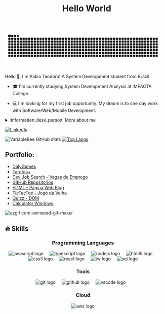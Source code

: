 <!--título-->
<div id="user-content-toc">
  <ul align="center">
    <summary><h1 style="display: inline-block">Hello World</h1></summary>
</div>

# ![snake gif](https://github.com/pabloteodoro/pabloteodoro/blob/output/github-contribution-grid-snake.svg)

<!-- Presentation -->
<p>
  Hello 👋, I'm Pablo Teodoro! A System Development student from Brazil.

  - :mortar_board: I'm currently studying System Development Analysis at IMPACTA College.

  - :computer: I'm looking for my first job opportunity. My dream is to one day work with Software/Web/Mobile Development.
</p>

<!-- Dropdown -->
<details>
  <summary> :information_desk_person: More about me</summary>

  - 💬 I'm 24 years old and currently live in São Paulo, Brazil. I am fluent in Portuguese with an intermediate level of English and have experience with Javascript, TypeScript, NextJS, NodeJS, ReactJS, HTML5 and CSS3.
  - I have the AWS CLOUD PRACTITIONER CLF-C02 certification, experience with AWS services.

  - ⚡ I like playing video games and in my free time I dedicate myself to studying programming \O/
</details>
<!-- Links -->

[![LinkedIn](https://img.shields.io/badge/LinkedIn-0077B5?style=for-the-badge&logo=linkedin&logoColor=white)](https://www.linkedin.com/in/pablo-teodoro/)


<!-- GithubStats -->
![VariableBee GitHub stats](https://github-readme-stats.vercel.app/api?username=pabloteodoro&show_icons=true&theme=gotham)
[![Top Langs](https://github-readme-stats.vercel.app/api/top-langs/?username=pabloteodoro&show_icons=true&theme=gotham)](https://github.com/pabloteodoro/github-readme-stats)

<!-- Portfolio -->
## Portfolio:
- [DalyGames](https://github.com/pabloteodoro/dalygames)
- [Tarefas+](https://task-and-dashboards-arh2.vercel.app)
- [Dev Job Search - Vagas de Emprego](https://github.com/pabloteodoro/dev-job-search)
- [GitHub Repositorios](https://github.com/pabloteodoro/repositories-github)
- [HTML - Página Web Blog](https://github.com/pabloteodoro/blog)
- [TicTacToe - Jogo da Velha](https://github.com/pabloteodoro/tic-tac-toe)
- [Quizz - DOM](https://github.com/pabloteodoro/quizz)
- [Calculator Windows](https://github.com/pabloteodoro/calculator)

<!-- GIF -->

![ezgif com-animated-gif-maker](https://github.com/pabloteodoro/pabloteodoro/assets/132463199/f2aead5d-8065-4308-be3f-206f70114371)


## 🔥 Skills
<!-- Skills: Programming Languages -->
  <div align="center">
    <h3>Programming Languages</h3>
  <div align="center">
  <img src="https://cdn.jsdelivr.net/gh/devicons/devicon/icons/javascript/javascript-plain.svg" height="30" alt="javascript logo"  />
  <img width="12" />
  <img src="https://cdn.jsdelivr.net/gh/devicons/devicon/icons/typescript/typescript-plain.svg" height="30" alt="typescript logo"  />
  <img width="12" />
  <img src="https://cdn.jsdelivr.net/gh/devicons/devicon/icons/nodejs/nodejs-plain-wordmark.svg" height="30" alt="nodejs logo"  />
  <img width="12" />
  <img src="https://cdn.jsdelivr.net/gh/devicons/devicon/icons/html5/html5-original.svg" height="30" alt="html5 logo"  />
  <img width="12" />
  <img src="https://cdn.jsdelivr.net/gh/devicons/devicon/icons/css3/css3-original.svg" height="30" alt="css3 logo"  />
    <img width="12" />
    <img src="https://img.shields.io/badge/React-20232A?style=for-the-badge&logo=react&logoColor=61DAFB" height="30" alt="react logo" />
    <img width="12" />
    <img src="https://img.shields.io/badge/Tailwind_CSS-38B2AC?style=for-the-badge&logo=tailwind-css&logoColor=white" height="30" alt="tw logo" />
    <img width="12" />
    <img src="https://img.shields.io/badge/SQLite-07405E?style=for-the-badge&logo=sqlite&logoColor=white" height="30" alt="sql logo" />
</div>

  </div>
  
  <!-- Skills: Tools & Frameworks -->
  <div align="center">
    <h3>Tools</h3>
   <div align="center">
  <img src="https://cdn.jsdelivr.net/gh/devicons/devicon/icons/git/git-original.svg" height="30" alt="git logo"  />
  <img width="12" />
  <img src="https://cdn.jsdelivr.net/gh/devicons/devicon/icons/github/github-original.svg" height="30" alt="github logo"  />
  <img width="12" />
  <img src="https://cdn.jsdelivr.net/gh/devicons/devicon/icons/vscode/vscode-original.svg" height="30" alt="vscode logo"  />
  <img width="12" />



</div>
<div align="center">
<h3>Cloud</h3>
<div align="center">
<img src="https://img.shields.io/badge/Amazon_AWS-FF9900?style=for-the-badge&logo=amazonaws&logoColor=white" height="30" alt="aws logo" />

  </div>
  
